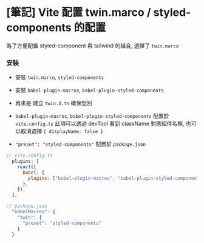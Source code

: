 # [筆記] Vite 配置 twin.marco / styled-components 的配置

為了方便配置 styled-component 與 tailwind 的組合, 選擇了 `twin.marco`

### 安裝
- 安裝 `twin.marco`, `styled-components`
- 安裝 `babel-plugin-macros`, `babel-plugin-styled-components`

- 再來是 建立 `twin.d.ts` 確保型別 

- `babel-plugin-macros`, `babel-plugin-styled-components` 配置於 `vite.config.ts` 
  此項可以透過 devTool 看到 className 對應組件名稱, 也可以取消選擇 `{ displayName: false }`

- `"preset": "styled-components"` 配置於 `package.json`

```js
// vite.config.ts
  plugins: [
    react({
      babel: {
        plugins: ["babel-plugin-macros", "babel-plugin-styled-components"],
      },
    }),
  ],

// package.json
  "babelMacros": {
    "twin": {
      "preset": "styled-components"
    }
  }
```

